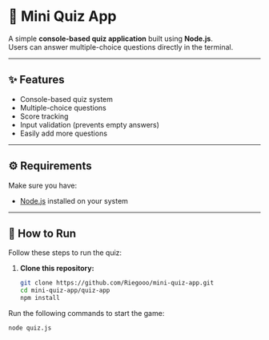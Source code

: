# 🧠 Mini Quiz App

A simple **console-based quiz application** built using **Node.js**.  
Users can answer multiple-choice questions directly in the terminal.

---

## ✨ Features
- Console-based quiz system  
- Multiple-choice questions  
- Score tracking  
- Input validation (prevents empty answers)  
- Easily add more questions  

---

## ⚙️ Requirements
Make sure you have:
- [Node.js](https://nodejs.org/) installed on your system

---

## 🚀 How to Run

Follow these steps to run the quiz:

1. **Clone this repository:**
   ```bash
   git clone https://github.com/Riegooo/mini-quiz-app.git
   cd mini-quiz-app/quiz-app
   npm install
   ```

Run the following commands to start the game:
```bash
node quiz.js
```
